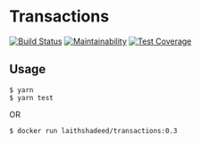 # Transactions

[![Build Status](https://github.com/laithshadeed/transactions/workflows/test/badge.svg)](http://travis-ci.org/laithshadeed/transactions)
[![Maintainability](https://api.codeclimate.com/v1/badges/55a3e6dd8a051162becf/maintainability)](https://codeclimate.com/github/laithshadeed/transactions/maintainability)
[![Test Coverage](https://api.codeclimate.com/v1/badges/55a3e6dd8a051162becf/test_coverage)](https://codeclimate.com/github/laithshadeed/transactions/test_coverage)

## Usage

```
$ yarn
$ yarn test
```

OR

```
$ docker run laithshadeed/transactions:0.3
```
